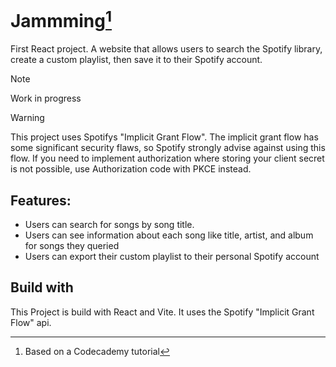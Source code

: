 # Jammming[^1]

First React project.
A website that allows users to search the Spotify library, create a custom playlist, then save it to their Spotify account.

> [!NOTE]
> Work in progress

>[!WARNING]
> This project uses Spotifys "Implicit Grant Flow". The implicit grant flow has some significant security flaws, so Spotify strongly advise against using this flow. If you need to implement authorization where storing your client secret is not possible, use Authorization code with PKCE instead.

## Features:

- Users can search for songs by song title.
- Users can see information about each song like title, artist, and album for songs they queried
- Users can export their custom playlist to their personal Spotify account

## Build with

This Project is build with React and Vite. It uses the Spotify "Implicit Grant Flow" api. 

[^1]: Based on a Codecademy tutorial
